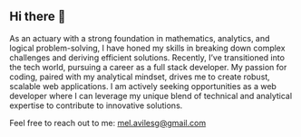 ## Hi there 👋

As an actuary with a strong foundation in mathematics, analytics, and logical problem-solving, I have honed my skills in breaking down complex challenges and deriving efficient solutions. Recently, I’ve transitioned into the tech world, pursuing a career as a full stack developer. My passion for coding, paired with my analytical mindset, drives me to create robust, scalable web applications. I am actively seeking opportunities as a web developer where I can leverage my unique blend of technical and analytical expertise to contribute to innovative solutions.

Feel free to reach out to me: mel.avilesg@gmail.com
<!--
**MeliAviles/MeliAviles** is a ✨ _special_ ✨ repository because its `README.md` (this file) appears on your GitHub profile.

Here are some ideas to get you started:

- 🔭 I’m currently working on ...
- 🌱 I’m currently learning ...
- 👯 I’m looking to collaborate on ...
- 🤔 I’m looking for help with ...
- 💬 Ask me about ...
- 📫 How to reach me: ...
- 😄 Pronouns: ...
- ⚡ Fun fact: ...
-->
